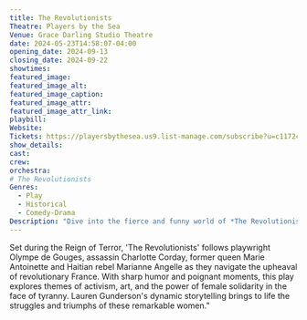 ```yaml
---
title: The Revolutionists
Theatre: Players by the Sea
Venue: Grace Darling Studio Theatre
date: 2024-05-23T14:58:07-04:00
opening_date: 2024-09-13
closing_date: 2024-09-22
showtimes:
featured_image: 
featured_image_alt: 
featured_image_caption: 
featured_image_attr: 
featured_image_attr_link: 
playbill:
Website: 
Tickets: https://playersbythesea.us9.list-manage.com/subscribe?u=c1172c31252c4798ff9af7878&id=17ac2a0a7f
show_details: 
cast:
crew:
orchestra:
# The Revolutionists
Genres:
  - Play
  - Historical
  - Comedy-Drama
Description: "Dive into the fierce and funny world of *The Revolutionists*, where four women of the French Revolution collide in a tale of political intrigue, wit and sisterhood."
---
```

Set during the Reign of Terror, 'The Revolutionists' follows playwright Olympe de Gouges, assassin Charlotte Corday, former queen Marie Antoinette and Haitian rebel Marianne Angelle as they navigate the upheaval of revolutionary France. With sharp humor and poignant moments, this play explores themes of activism, art, and the power of female solidarity in the face of tyranny. Lauren Gunderson's dynamic storytelling brings to life the struggles and triumphs of these remarkable women."